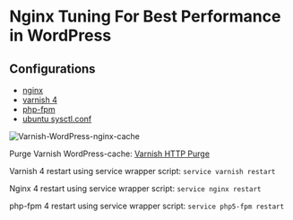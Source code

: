 # Nginx Tuning For Best Performance in WordPress

Configurations
----

* [nginx](https://github.com/hyperbrains/nginx-varnish-wordpress/tree/master/nginx)
* [varnish 4](https://github.com/hyperbrains/nginx-varnish-wordpress/tree/master/varnish)
* [php-fpm](https://github.com/hyperbrains/nginx-varnish-wordpress/tree/master/php5-fpm)
* [ubuntu sysctl.conf](https://github.com/hyperbrains/nginx-varnish-wordpress/tree/master/ubuntu)

![Varnish-WordPress-nginx-cache](https://i.imgur.com/wwVBB1q.png)

Purge Varnish WordPress-cache: [Varnish HTTP Purge](https://wordpress.org/plugins/varnish-http-purge/)

Varnish 4 restart using service wrapper script: `service varnish restart`

Nginx 4 restart using service wrapper script: `service nginx restart`

php-fpm 4 restart using service wrapper script: `service php5-fpm restart`
